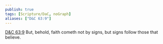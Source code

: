 ```yaml
---
publish: true
tags: [Scripture/DaC, noGraph]
aliases: ["D&C 63:9"]
---
```

[D&C 63:9](https://churchofjesuschrist.org/study/scriptures/dc-testament/dc/63?lang=eng&id=p9#p9) But, behold, faith cometh not by signs, but signs follow those that believe.
